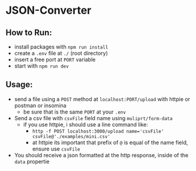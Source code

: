 # JSON-Converter

## How to Run:

- install packages with `npm run install`
- create a `.env` file at `./` (root directory)
- insert a free port at `PORT` variable
- start with `npm run dev`

## Usage:

- send a file using a `POST` method at `localhost:PORT/upload` with httpie or postman or insomina
  - be sure that is the same `PORT` at your `.env`
- Send a csv file with `csvFile` field name using `muliprt/form-data`
  - if you use httpie, i should use a line command like:
    - `http -f POST localhost:3000/upload name='csvFile' csvFile@'./examples/mini.csv'`
    - at httpie its important that prefix of `@` is equal of the name field, ensure use `csvFile`
- You should receive a json formatted at the http response, inside of the `data` propertie
